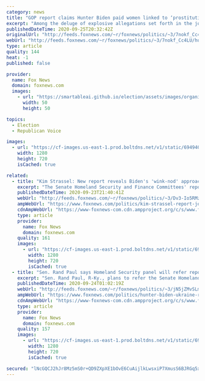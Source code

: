 ```yaml
---
category: news
title: "GOP report claims Hunter Biden paid women linked to ‘prostitution or human trafficking ring’"
excerpt: "Among the deluge of explosive allegations set forth in the joint Senate Homeland Security and Government Affairs Committee with the Senate Treasury Committee's long-awaited report concerning the Biden family's conflicts of interest, the committees wrote that Hunter Biden, 50, may have implicated himself"
publishedDateTime: 2020-09-25T20:32:42Z
originalUrl: "http://feeds.foxnews.com/~r/foxnews/politics/~3/7nokf_Cc4LU/hunter-biden-gop-report-claims-prostitution"
webUrl: "http://feeds.foxnews.com/~r/foxnews/politics/~3/7nokf_Cc4LU/hunter-biden-gop-report-claims-prostitution"
type: article
quality: 144
heat: -1
published: false

provider:
  name: Fox News
  domain: foxnews.com
  images:
    - url: "https://smartableai.github.io/election/assets/images/organizations/foxnews.com-50x50.jpg"
      width: 50
      height: 50

topics:
  - Election
  - Republican Voice

images:
  - url: "https://cf-images.us-east-1.prod.boltdns.net/v1/static/694940094001/9f616802-61b9-4441-b1a9-847e3b256836/3e78562d-571d-4fc9-a126-d06160f6a972/1280x720/match/image.jpg"
    width: 1280
    height: 720
    isCached: true

related:
  - title: "Kim Strassel: New report reveals Biden's 'wink-nod' approach to Hunter's business dealings overseas"
    excerpt: "The Senate Homeland Security and Finance Committees' report on their investigation into Hunter Biden raises \"the many and disturbing conflicts of interests\" surrounding Joe Biden's time as vice president."
    publishedDateTime: 2020-09-23T21:40:41Z
    webUrl: "http://feeds.foxnews.com/~r/foxnews/politics/~3/Dv3-Io5RMz4/kim-strassel-report-joe-biden-hunter-burisma"
    ampWebUrl: "https://www.foxnews.com/politics/kim-strassel-report-joe-biden-hunter-burisma.amp"
    cdnAmpWebUrl: "https://www-foxnews-com.cdn.ampproject.org/c/s/www.foxnews.com/politics/kim-strassel-report-joe-biden-hunter-burisma.amp"
    type: article
    provider:
      name: Fox News
      domain: foxnews.com
    quality: 161
    images:
      - url: "https://cf-images.us-east-1.prod.boltdns.net/v1/static/694940094001/92ff3a78-95fa-4a07-a67e-292b1bff8b33/1248ee8c-46cc-47c5-8108-66963ea9403f/1280x720/match/image.jpg"
        width: 1280
        height: 720
        isCached: true
  - title: "Sen. Rand Paul says Homeland Security panel will refer report on Bidens, Ukraine to DOJ for criminal probe"
    excerpt: "Sen. Rand Paul, R-Ky., plans to refer the Senate Homeland Security and Finance Committees' report on their investigation into Hunter Biden's overseas business dealings to the Department of Justice later this week, he told \"The Story\" Wednesday."
    publishedDateTime: 2020-09-24T01:02:19Z
    webUrl: "http://feeds.foxnews.com/~r/foxnews/politics/~3/jN5jZMvSLms/hunter-biden-ukraine-report-rand-paul-doj"
    ampWebUrl: "https://www.foxnews.com/politics/hunter-biden-ukraine-report-rand-paul-doj.amp"
    cdnAmpWebUrl: "https://www-foxnews-com.cdn.ampproject.org/c/s/www.foxnews.com/politics/hunter-biden-ukraine-report-rand-paul-doj.amp"
    type: article
    provider:
      name: Fox News
      domain: foxnews.com
    quality: 157
    images:
      - url: "https://cf-images.us-east-1.prod.boltdns.net/v1/static/694940094001/266461df-8794-4d98-be86-2425c244ad81/54724120-a4c0-4e18-9616-844290c00fe2/1280x720/match/image.jpg"
        width: 1280
        height: 720
        isCached: true

secured: "lNcGQCJ2hJr8Mz5mS0r+QD9ZXpXE1bOvE6CuAijlkLwsxiP7XmusS6BJRGq5xy2BVk135dPhRE0LIHUadiwrZHV+rIYeQdPM2SCbTyRfo1kr7KRVmTVkHc+C9RvItD5crItCK23HdxMNfdmvpDygrZvvFsYxEBDiIVzBIdwHpTzMW+gqsBlV+Fz1r3bvpBm2Odif7XrLONSc0H6tV6HsXvw5mEbkEb8xTQ9ZJaP0loqMvwwOq4stgvf/0m/Z75eJHAdhZx64Pwhp3h3qK7wvBOZyk4Nj1a/T3Ix38GhbAsDZMTKgvspfJAG1/dkndXgzRRWqM0YdKzOFVs4GrqSbcgiXY11aACojfugPkIToUKE=;pron/5PNmJ6fPzct5SkSQg=="
---
```



